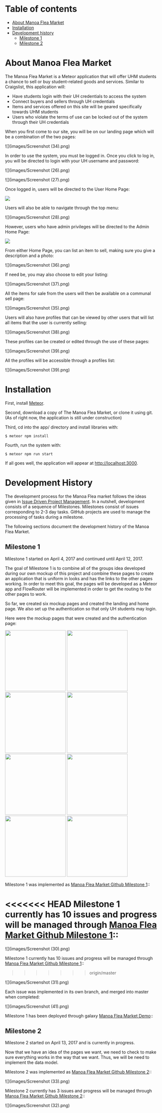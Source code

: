 # Table of contents

* [About Manoa Flea Market](#about-manoa-flea-market)
* [Installation](#installation)
* [Development history](#development-history)
  * [Milestone 1](#milestone-1)
  * [Milestone 2](#milestone-2)

# About Manoa Flea Market

The Manoa Flea Market is a Meteor application that will offer UHM students a chance to sell or buy student-related goods and services. Similar to Craigslist, this application will: 

- Have students login with their UH credentials to access the system
- Connect buyers and sellers through UH credentials
- Items and services offered on this site will be geared specifically towards UHM students
- Users who violate the terms of use can be locked out of the system through their UH credentials

When you first come to our site, you will be on our landing page which will be a combination of the two pages:

![](images/Screenshot (34).png)

In order to use the system, you must be logged in. Once you click to log in, you will be directed to login with your UH username and password:

![](images/Screenshot (26).png)

![](images/Screenshot (27).png)

Once logged in, users will be directed to the User Home Page: 

![](images/user-page.png)

Users will also be able to navigate through the top menu:

![](images/Screenshot (28).png)

However, users who have admin privileges will be directed to the Admin Home Page:

![](images/admin-page.png)

From either Home Page, you can list an item to sell, making sure you give a description and a photo:

![](images/Screenshot (36).png)

If need be, you may also choose to edit your listing: 

![](images/Screenshot (37).png)

All the items for sale from the users will then be available on a communal sell page:

![](images/Screenshot (35).png)

Users will also have profiles that can be viewed by other users that will list all items that the user is currently selling:

![](images/Screenshot (38).png)

These profiles can be created or edited through the use of these pages: 

![](images/Screenshot (39).png)

All the profiles will be accessible through a profiles list: 

![](images/Screenshot (39).png)

# Installation

First, install [Meteor](https://www.meteor.com/install).

Second, download a copy of The Manoa Flea Market, or clone it using git.
(As of right now, the application is still under construction)
  
Third, cd into the app/ directory and install libraries with:

```
$ meteor npm install
```

Fourth, run the system with:

```
$ meteor npm run start
```

If all goes well, the application will appear at [http://localhost:3000](http://localhost:3000).

# Development History

The development process for the Manoa Flea market follows the ideas given in [Issue Driven Project Management](http://courses.ics.hawaii.edu/ics314s17/morea/project-management/reading-screencast-idpm.html). In a nutshell, development consists of a sequence of Milestones. Milestones consist of issues corresponding to 2-3 day tasks. GitHub projects are used to manage the processing of tasks during a milestone.  

The following sections document the development history of the Manoa Flea Market.

## Milestone 1

Milestone 1 started on April 4, 2017 and continued until April 12, 2017. 

The goal of Milestone 1 is to combine all of the groups idea developed during our own mockup of this project and combine these pages to create an application that is uniform in looks and has the links to the other pages working. In order to meet this goal, the pages will be developed as a Meteor app and FlowRouter will be implemented in order to get the routing to the other pages to work.

So far, we created six mockup pages and created the landing and home page. We also set up the authentication so that only UH students may login.

Here were the mockup pages that were created and the authentication page:

<img width="200px" src="images/Screenshot (34).png"/>
<img width="200px" src="images/Screenshot (35).png"/>
<img width="200px" src="images/Screenshot (36).png"/>
<img width="200px" src="images/Screenshot (37).png"/>
<img width="200px" src="images/Screenshot (38).png"/>
<img width="200px" src="images/Screenshot (39).png"/>
<img width="200px" src="images/Screenshot (40).png"/>
<img width="200px" src="images/Screenshot (27).png"/>

Milestone 1 was implemented as [Manoa Flea Market Github Milestone 1](https://github.com/manoa-flea-market/manoa-flea-market/projects/1)::

<<<<<<< HEAD
Milestone 1 currently has 10 issues and progress will be managed through [Manoa Flea Market Github Milestone 1](https://github.com/manoa-flea-market/manoa-flea-market/projects/1)::
=======
![](images/Screenshot (30).png)

Milestone 1 currently has 10 issues and progress will be managed through [Manoa Flea Market Github Milestone 1](https://github.com/manoa-flea-market/manoa-flea-market/milestone/1)::
>>>>>>> origin/master

![](images/Screenshot (31).png)

Each issue was implemented in its own branch, and merged into master when completed:

![](images/Screenshot (41).png)

Milestone 1 has been deployed through galaxy [Manoa Flea Market Demo](https://manoa-flea-market.meteorapp.com)::

## Milestone 2

Milestone 2 started on April 13, 2017 and is currently in progress.

Now that we have an idea of the pages we want, we need to check to make sure everything works in the way that we want.  Thus, we will be need to implement the data model.

Milestone 2 was implemented as [Manoa Flea Market Github Milestone 2](https://github.com/manoa-flea-market/manoa-flea-market/milestone/2)::

![](images/Screenshot (33).png)

Milestone 2 currently has 3 issues and progress will be managed through [Manoa Flea Market Github Milestone 2](https://github.com/manoa-flea-market/manoa-flea-market/milestone/2)::

![](images/Screenshot (32).png)
